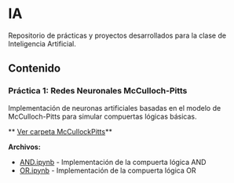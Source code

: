 # IA

Repositorio de prácticas y proyectos desarrollados para la clase de Inteligencia Artificial.

## Contenido

### Práctica 1: Redes Neuronales McCulloch-Pitts

Implementación de neuronas artificiales basadas en el modelo de McCulloch-Pitts para simular compuertas lógicas básicas.

** [Ver carpeta McCullockPitts](./McCullockPitts)**

**Archivos:**
- [AND.ipynb](./McCullockPitts/McCullockPitts_AND.ipynb) - Implementación de la compuerta lógica AND
- [OR.ipynb](./McCullockPitts/McCullockPitts_OR.ipynb) - Implementación de la compuerta lógica OR
